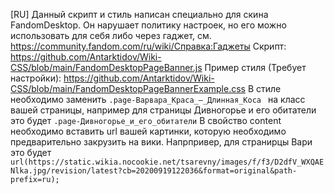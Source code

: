 [RU]
Данный скрипт и стиль написан специально для скина FandomDesktop. Он нарушает политику настроек, но его можно использовать для себя либо через гаджет, см. https://community.fandom.com/ru/wiki/Справка:Гаджеты
Скрипт: https://github.com/Antarktidov/Wiki-CSS/blob/main/FandomDesktopPageBanner.js
Пример стиля (Требует настройки): https://github.com/Antarktidov/Wiki-CSS/blob/main/FandomDesktopPageBannerExample.css
В стиле необходимо заменить ```.page-Варвара_Краса_—_Длинная_Коса ``` на класс вашей страницы, например для страницы Дивногорье и его обитатели это будет ```.page-Дивногорье_и_его_обитатели```
В свойство content необходимо вставить url вашей картинки, которую необходимо предварительно закрузить на вики. Напрпривер, для странирцы Вари это будет ```url(https://static.wikia.nocookie.net/tsarevny/images/f/f3/D2dfV_WXQAENlka.jpg/revision/latest?cb=20200919122036&format=original&path-prefix=ru);```
